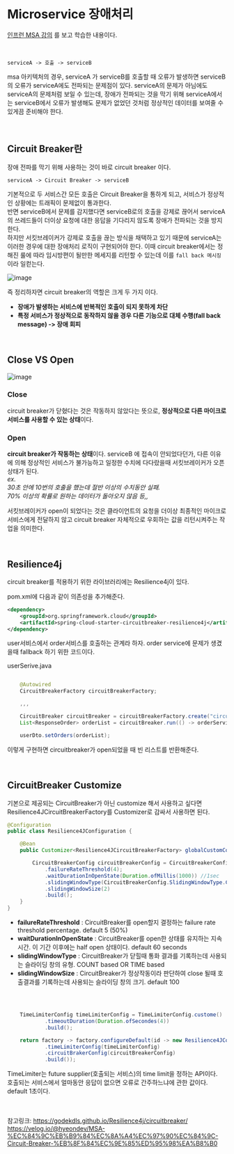 # Microservice 장애처리

[인프런 MSA 강의](https://www.inflearn.com/course/%EC%8A%A4%ED%94%84%EB%A7%81-%ED%81%B4%EB%9D%BC%EC%9A%B0%EB%93%9C-%EB%A7%88%EC%9D%B4%ED%81%AC%EB%A1%9C%EC%84%9C%EB%B9%84%EC%8A%A4)
를 보고 학습한 내용이다. 

</br>

```
serviceA -> 호출 -> serviceB
```

msa 아키텍처의 경우, serviceA 가 serviceB를 호출할 때 오류가 발생하면 serviceB의 오류가 serviceA에도 전파되는 문제점이 있다. 
serviceA의 문제가 아님에도 serviceA의 문제처럼 보일 수 있는데, 장애가 전파되는 것을 막기 위해 serviceA에서는 serviceB에서 오류가 발생해도 문제가 없었던 것처럼 정상적인 데이터를 보여줄 수 있게끔 준비해야 한다. 

</br>

## Circuit Breaker란

장애 전파를 막기 위해 사용하는 것이 바로 circuit breaker 이다. 

```
serviceA -> Circuit Breaker -> serviceB
```

기본적으로 두 서비스간 모든 호출은 Circuit Breaker을 통하게 되고, 서비스가 정상적인 상황에는 트래픽이 문제없이 통과한다.    
반면 serviceB에서 문제를 감지했다면 serviceB로의 호출을 강제로 끊어서 serviceA의 쓰레드들이 더이상 요청에 대한 응답을 기다리지 않도록 장애가 전파되는 것을 방지한다.    
하지만 서킷브레이커가 강제로 호출을 끊는 방식을 채택하고 있기 때문에 serviceA는 이러한 경우에 대한 장애처리 로직이 구현되어야 한다. 이때 circuit breaker에서는 정해진 룰에 따라 임시방편이 될만한 메세지를 리턴할 수 있는데 이를  `fall back 메시징`이라 일컫는다. 

![image](https://user-images.githubusercontent.com/45115557/200856565-23f3d796-6088-450e-ba7a-0b87318b3838.png)

즉 정리하자면 circuit breaker의 역할은 크게 두 가지 이다. 

* **장애가 발생하는 서비스에 반복적인 호출이 되지 못하게 차단**
* **특정 서비스가 정상적으로 동작하지 않을 경우 다른 기능으로 대체 수행(fall back message) -> 장애 회피** 

</br>

## Close VS Open

![image](https://user-images.githubusercontent.com/45115557/200859651-61ec97f2-786a-4e68-b69b-b85d3318eb38.png)


### Close

circuit breaker가 닫혔다는 것은 작동하지 않았다는 뜻으로, **정상적으로 다른 마이크로 서비스를 사용할 수 있는 상태**이다. 

### Open

**circuit breaker가 작동하는 상태**이다. serviceB 에 접속이 안되었다던가, 다른 이유에 의해 정상적인 서비스가 불가능하고 일정한 수치에 다다랐을때 서킷브레이커가 오픈상태가 된다.   
*ex.    
30초 안에 10번의 호출을 했는데 절반 이상의 수치동안 실패.     
70% 이상의 확률로 원하는 데이터가 돌아오지 않음 등,,*   

서킷브레이커가 open이 되었다는 것은 클라이언트의 요청을 더이상 최종적인 마이크로 서비스에게 전달하지 않고 circuit breaker 자체적으로 우회하는 값을 리턴시켜주는 작업을 의미한다. 


</br>

## Resilience4j

circuit breaker를 적용하기 위한 라이브러리에는 Resilience4j이 있다. 

pom.xml에 다음과 같이 의존성을 추가해준다. 

```xml
<dependency>
    <groupId>org.springframework.cloud</groupId>
    <artifactId>spring-cloud-starter-circuitbreaker-resilience4j</artifactId>
</dependency>
```

user서비스에서 order서비스를 호출하는 관계라 하자. order service에 문제가 생겼을때 fallback 하기 위한 코드이다. 

userSerive.java

```java

    @Autowired
    CircuitBreakerFactory circuitBreakerFactory;

    ,,,

    CircuitBreaker circuitBreaker = circuitBreakerFactory.create("circuitbreaker");
    List<ResponseOrder> orderList = circuitBreaker.run(() -> orderServiceClient.getOrders(userId), throwable -> new ArrayList());

    userDto.setOrders(orderList);
```

이렇게 구현하면 circuitbreaker가 open되었을 때 빈 리스트를 반환해준다. 

</br>


## CircuitBreaker Customize

기본으로 제공되는 CircuitBreaker가 아닌 customize 해서 사용하고 싶다면 Resilience4JCircuitBreakerFactory를 Customizer로 감싸서 사용하면 된다. 

```java
@Configuration
public class Resilience4JConfiguration {

    @Bean
    public Customizer<Resilience4JCircuitBreakerFactory> globalCustomConfiguartion() {

        CircuitBreakerConfig circuitBreakerConfig = CircuitBreakerConfig.custom()
            .failureRateThreshold(4);
            .waitDurationInOpenState(Duration.ofMillis(1000)) //1sec
            .slidingWindowType(CircuitBreakerConfig.SlidingWindowType.COUNT_BASED)
            .slidingWindowSize(2)
            .build();
    }
}
```

* **failureRateThreshold** : CircuitBreaker를 open할지 결정하는 failure rate threshold percentage. default 5 (50%)
* **waitDurationInOpenState** : CircuitBreaker를 open한 상태를 유지하는 지속 시간. 이 기간 이후에는 half open 상태이다. default 60 seconds
* **slidingWindowType** : CircuitBreaker가 닫힐때 통화 결과를 기록하는데 사용되는 슬라이딩 창의 유형. COUNT based OR TIME based
* **slidingWindowSize** : CircuitBreaker가 정상작동이라 판단하여 close 될때 호출결과를 기록하는데 사용되는 슬라이딩 창의 크기. default 100

</br>

```java

    TimeLimiterConfig timeLimiterConfig = TimeLimiterConfig.custome()
            .timeoutDuration(Duration.ofSecondes(4))
            .build();

    return factory -> factory.configureDefault(id -> new Resilience4JConfigBuilder(id)
            .timeLimiterConfig(timeLimiterConfig)
            .circuitBrakerConfig(circuitBreakerConfig)
            .build());
```

TimeLimiter는 future supplier(호출되는 서비스)의 time limit을 정하는 API이다.    
호출되는 서비스에서 얼마동안 응답이 없으면 오류로 간주하느냐에 관한 값이다. default 1초이다.

</br></br>
참고링크:
https://godekdls.github.io/Resilience4j/circuitbreaker/   
https://velog.io/@hyeondev/MSA-%EC%84%9C%EB%B9%84%EC%8A%A4%EC%97%90%EC%84%9C-Circuit-Breaker-%EB%8F%84%EC%9E%85%ED%95%98%EA%B8%B0   

